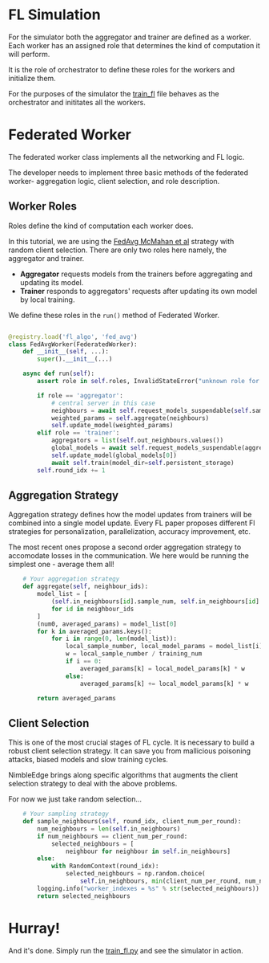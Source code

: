 # FL Simulation

For the simulator both the aggregator and trainer are defined as a worker. Each worker has an assigned role that determines the kind of computation it will perform. 

It is the role of orchestrator to define these roles for the workers and initialize them.

For the purposes of the simulator the [train_fl](../train_fl.py) file behaves as the orchestrator and inititates all the workers.

# Federated Worker
The federated worker class implements all the networking and FL logic.

The developer needs to implement three basic methods of the federated worker- aggregation logic, client selection, and role description. 


## Worker Roles
Roles define the kind of computation each worker does.

In this tutorial, we are using the [FedAvg McMahan et al](https://arxiv.org/abs/1602.05629) strategy with random client selection. There are only two roles here namely, the aggregator and trainer.

- **Aggregator** requests models from the trainers before aggregating and updating its model.
- **Trainer** responds to aggregators' requests after updating its own model by local training.

We define these roles in the `run()` method of Federated Worker.

```python

@registry.load('fl_algo', 'fed_avg')
class FedAvgWorker(FederatedWorker):
    def __init__(self, ...):
        super().__init__(...)

    async def run(self):
        assert role in self.roles, InvalidStateError("unknown role for worker")

        if role == 'aggregator':
            # central server in this case
            neighbours = await self.request_models_suspendable(self.sample_neighbours())
            weighted_params = self.aggregate(neighbours)
            self.update_model(weighted_params)
        elif role == 'trainer':
            aggregators = list(self.out_neighbours.values())
            global_models = await self.request_models_suspendable(aggregators)
            self.update_model(global_models[0])
            await self.train(model_dir=self.persistent_storage)
        self.round_idx += 1
```

## Aggregation Strategy

Aggregation strategy defines how the model updates from trainers will be combined into a single model update. Every FL paper proposes different Fl strategies for personalization, parallelization, accuracy improvement, etc.

The most recent ones propose a second order aggregation strategy to accomodate losses in the communication. We here would be running the simplest one - average them all!

```python
    # Your aggregation strategy
    def aggregate(self, neighbour_ids):
        model_list = [
            (self.in_neighbours[id].sample_num, self.in_neighbours[id].model)
            for id in neighbour_ids
        ]
        (num0, averaged_params) = model_list[0]
        for k in averaged_params.keys():
            for i in range(0, len(model_list)):
                local_sample_number, local_model_params = model_list[i]
                w = local_sample_number / training_num
                if i == 0:
                    averaged_params[k] = local_model_params[k] * w
                else:
                    averaged_params[k] += local_model_params[k] * w

        return averaged_params
```

## Client Selection
This is one of the most crucial stages of FL cycle. It is necessary to build a robust client selection strategy. It can save you from mallicious poisoning attacks, biased models and slow training cycles.

NimbleEdge brings along specific algorithms that augments the client selection strategy to deal with the above problems.

For now we just take random selection...

```python
    # Your sampling strategy
    def sample_neighbours(self, round_idx, client_num_per_round):
        num_neighbours = len(self.in_neighbours)
        if num_neighbours == client_num_per_round:
            selected_neighbours = [
                neighbour for neighbour in self.in_neighbours]
        else:
            with RandomContext(round_idx):
                selected_neighbours = np.random.choice(
                    self.in_neighbours, min(client_num_per_round, num_neighbours), replace=False)
        logging.info("worker_indexes = %s" % str(selected_neighbours))
        return selected_neighbours
```

# Hurray!
And it's done. Simply run the [train_fl.py](../train_fl.py) and see the simulator in action.